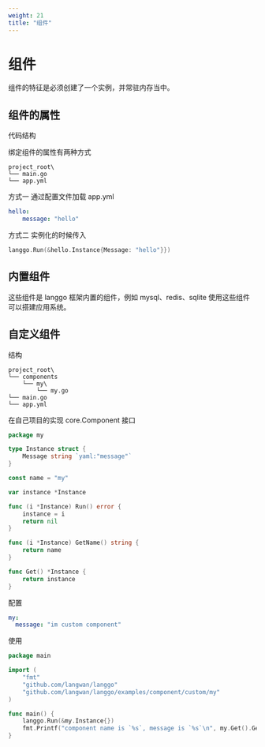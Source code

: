 ```yaml
---
weight: 21
title: "组件"
---
```

# 组件

组件的特征是必须创建了一个实例，并常驻内存当中。

## 组件的属性

代码结构

绑定组件的属性有两种方式


```
project_root\
└── main.go
└── app.yml
```

方式一 通过配置文件加载 app.yml

```yaml
hello:
    message: "hello"
```

方式二 实例化的时候传入

```go
langgo.Run(&hello.Instance{Message: "hello"}})
```

## 内置组件

这些组件是 langgo 框架内置的组件，例如 mysql、redis、sqlite 使用这些组件可以搭建应用系统。

## 自定义组件

结构

```
project_root\
└── components
    └── my\
        └── my.go
└── main.go
└── app.yml
```

在自己项目的实现 core.Component 接口

```go
package my

type Instance struct {
	Message string `yaml:"message"`
}

const name = "my"

var instance *Instance

func (i *Instance) Run() error {
	instance = i
	return nil
}

func (i *Instance) GetName() string {
	return name
}

func Get() *Instance {
	return instance
}

```

配置

```yaml
my:
  message: "im custom component"
```

使用

```go
package main

import (
	"fmt"
	"github.com/langwan/langgo"
	"github.com/langwan/langgo/examples/component/custom/my"
)

func main() {
	langgo.Run(&my.Instance{})
	fmt.Printf("component name is `%s`, message is `%s`\n", my.Get().GetName(), my.Get().Message)
}
```

